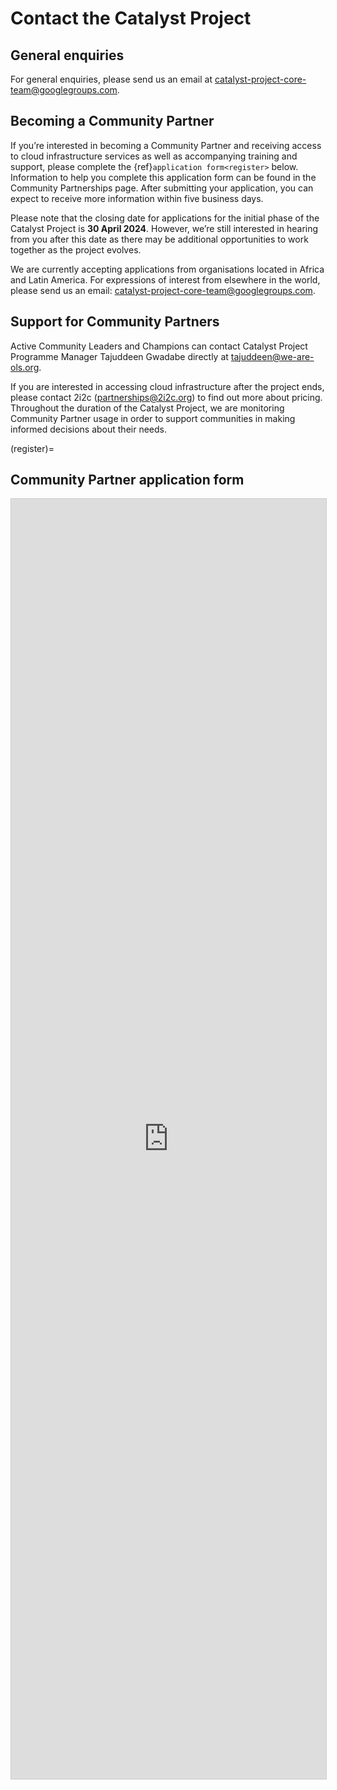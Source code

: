 # Contact the Catalyst Project

## General enquiries

For general enquiries, please send us an email at [catalyst-project-core-team@googlegroups.com](mailto:catalyst-project-core-team@googlegroups.com).

## Becoming a Community Partner

If you’re interested in becoming a Community Partner and receiving access to cloud infrastructure services as well as accompanying training and support, please complete the {ref}`application form<register>` below. Information to help you complete this application form can be found in the Community Partnerships page. After submitting your application, you can expect to receive more information within five business days. 

Please note that the closing date for applications for the initial phase of the Catalyst Project is **30 April 2024**. However, we’re still interested in hearing from you after this date as there may be additional opportunities to work together as the project evolves.

We are currently accepting applications from organisations located in Africa and Latin  America. For expressions of interest from elsewhere in the world, please send us an email: [catalyst-project-core-team@googlegroups.com](mailto:catalyst-project-core-team@googlegroups.com).

## Support for Community Partners

Active Community Leaders and Champions can contact Catalyst Project Programme Manager Tajuddeen Gwadabe directly at [tajuddeen@we-are-ols.org](mailto:tajuddeen@we-are-ols.org).

<!-- You can find contact details for additional Core Team personnel on our [Team page](team.md).  -->

If you are interested in accessing cloud infrastructure after the project ends, please contact 2i2c ([partnerships@2i2c.org](mailto:partnerships@2i2c.org)) to find out more about pricing. Throughout the duration of the Catalyst Project, we are monitoring Community Partner usage in order to support communities in making informed decisions about their needs.

(register)=
## Community Partner application form

<iframe class="airtable-embed" src="https://airtable.com/embed/appUAGdjB57UjvkhC/pagkqUKckqQ9lahsZ/form" frameborder="0" onmousewheel="" width="100%" height="2048" style="background: transparent; border: 1px solid #ccc;"></iframe>

